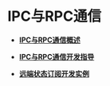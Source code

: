 # IPC与RPC通信<a name="ZH-CN_TOPIC_0000001157385969"></a>

-   **[IPC与RPC通信概述](IPC与RPC通信概述.md)**  

-   **[IPC与RPC通信开发指导](IPC与RPC通信开发指导.md)**  

-   **[远端状态订阅开发实例](远端状态订阅开发实例.md)**  


